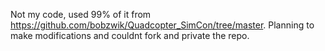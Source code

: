 Not my code, used 99% of it from https://github.com/bobzwik/Quadcopter_SimCon/tree/master.
Planning to make modifications and couldnt fork and private the repo. 
